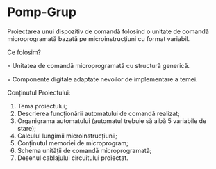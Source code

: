 # Pomp-Grup
Proiectarea unui dispozitiv de comandă folosind o unitate de comandă microprogramată bazată pe microinstrucțiuni cu format variabil.

Ce folosim?

◦ Unitatea de comandă microprogramată cu structură generică.

◦ Componente digitale adaptate nevoilor de implementare a temei.


Conținutul Proiectului:
1. Tema proiectului;
2. Descrierea funcționării automatului de comandă realizat;
3. Organigrama automatului (automatul trebuie să aibă 5 variabile de stare);
4. Calculul lungimii microinstrucțiunii;
5. Conținutul memoriei de microprogram;
6. Schema unității de comandă microprogramată;
7. Desenul cablajului circuitului proiectat.

